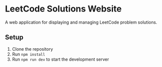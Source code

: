# LeetCode Solutions Website

A web application for displaying and managing LeetCode problem solutions.

## Setup

1. Clone the repository
2. Run `npm install`
3. Run `npm run dev` to start the development server